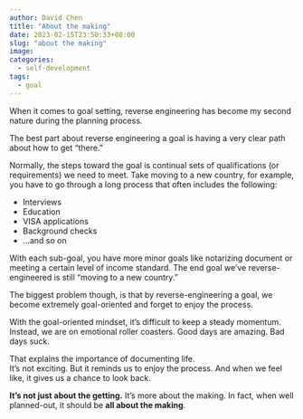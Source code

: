 ```yaml
---
author: David Chen
title: "About the making"
date: 2023-02-15T23:50:33+08:00
slug: "about the making"
image: 
categories:
  - self-development
tags:
  - goal
---
```


When it comes to goal setting, reverse engineering has become my second nature during the planning process.

The best part about reverse engineering a goal is having a very clear path about how to get “there.”

Normally, the steps toward the goal is continual sets of qualifications (or requirements) we need to meet. Take moving to a new country, for example, you have to go through a long process that often includes the following:
- Interviews
- Education
- VISA applications
- Background checks
- …and so on

With each sub-goal, you have more minor goals like notarizing document or meeting a certain level of income standard. The end goal we’ve reverse-engineered is still “moving to a new country.”

The biggest problem though, is that by reverse-engineering a goal, we become extremely goal-oriented and forget to enjoy the process.

With the goal-oriented mindset, it’s difficult to keep a steady momentum. Instead, we are on emotional roller coasters. Good days are amazing. Bad days suck.

That explains the importance of documenting life.\
It’s not exciting. But it reminds us to enjoy the process. And when we feel like, it gives us a chance to look back.

**It’s not just about the getting.** It’s more about the making. In fact, when well planned-out, it should be **all about the making**.